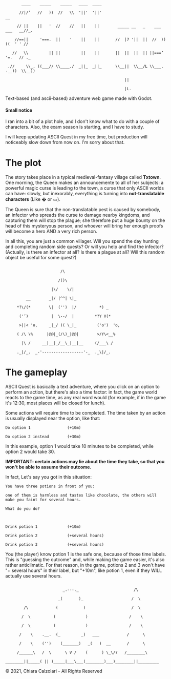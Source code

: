 <pre><code>
       ____    _____    _____   ____  ____                                           <br/>
      //|/’   //   ))  //   \\  '||'  '||'                                      __   <br/>
     // ||    ||   '  //    //   ||    ||        _____ __   _    ___   ___   __//_.  <br/>
    //==||     '===.  ||    '    ||    ||       //  |7 '||  ||  //  ))((  ' ' //     <br/>
   //   \\         || ||         ||    ||       ||  ||  ||  || ||===’  '=.   // ._   <br/>
 .//     \\_. ((___// \\____./  _||_  _||_      \\__||  \\__/L \\___. .__))  \\__))  <br/>
                                                    ||<br/>
                                                    |L.                      </code></pre> 
Text-based (and ascii-based) adventure web game made with Godot.

#### Small notice

I ran into a bit of a plot hole, and I don't know what to do with a couple of characters. Also, the exam season is starting, and I have to study.

I will keep updating ASCII Quest in my free time, but production will noticeably slow down from now on. I'm sorry about that.

# The plot
The story takes place in a typical medieval-fantasy village called **Txtown**. One morning, the Queen makes an announcemente to all of her subjects: a powerful magic curse is leading to the town, a curse that only ASCII worlds can have: slowly, but inexorably, everything is turning into **not-translatable characters** (Like � or ▭).

The Queen is sure that the non-translatable pest is caused by somebody, an infector who spreads the curse to damage nearby kingdoms, and capturing them will stop the plague; she therefore put a huge bounty on the head of this mysteryous person, and whoever will bring her enough proofs will become a hero AND a very rich person.

In all this, you are just a common villager. Will you spend the day hunting and completing random side quests? Or will you help and find the infector? (Actually, is there an infector at all? Is there a plague at all? Will this random object be useful for some quest?)

<pre><code>
                        /\      <br>
                       /()\     <br>
                    |\/    \/|  <br>
         __        _|/ |^^| \|_ <br>
     *?\/(*        \|  ('')  |/          *) _     <br>
      ('’)          |  \--/  |         *?Y V(*    <br>
      >||< 'o,     _|_/ )( \_|_         ('o')  'o,<br>
     ( /\ \%      |@@|_(/\)_|@@|        >/Y\<__%  <br>
       |\ /     __|__|_/__\_|__|__     (/___\ /   <br>
     ._|/_.  _-'------------------'-_  ._\|/_.    </code></pre> 

# The gameplay
ASCII Quest is basically a text adventure, where you click on an option to perform an action, but there's also a time factor: in fact, the game world reacts to the game time, as any real word would (for example, if in the game it's 12:30, most places will be closed for lunch). 

Some actions will require time to be completed. The time taken by an action is usually displayed near the option, like that:

<pre><code>Do option 1                (+10m)<br>
Do option 2 instead        (+30m)</code></pre> 

In this example, option 1 would take 10 minutes to be completed, while option 2 would take 30.
 
**IMPORTANT: certain actions may lie about the time they take, so that you won't be able to assume their outcome.**

In fact, Let's say you got in this situation:
<pre><code>You have three potions in front of you:<br>
one of them is harmless and tastes like chocolate, the others will make you faint for several hours.<br>
What do you do?<br><br>

Drink potion 1             (+10m)<br>
Drink potion 2             (+several hours)<br>
Drink potion 3             (+several hours)</code></pre> 
You (the player) know potion 1 is the safe one, because of those time labels. This is "guessing the outcome" and, while making the game easier, it's also rather anticlimatic. For that reason, in the game, potions 2 and 3 won't have "+ several hours" in their label, but "+10m", like potion 1, even if they WILL actually use several hours.

<pre><code>
                         _.---._                        /\     <br>
                       _(       )_                     /  \    <br>
        /\            (           )                    /  \    <br>
       /  \          (             )                  /    \   <br>
       /  \          (             )                  /    \   <br>
      /    \    .__.  (_         _)   ___            /      \  <br>
      /    \    ('')    (_______)   _(   )  __       /      \  <br>
     /______\   /  \      \ V /    (      ) \_\/7   /________\ <br>
________||_____( || )_____|___\___(________)___)________||_________</code></pre> 

©️ 2021, Chiara Calzolari - All Rights Reserved